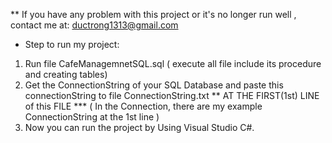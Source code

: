 
** If you have any problem with this project or it's no longer run well , contact me at:
ductrong1313@gmail.com

* Step to run my project:
1. Run file CafeManagemnetSQL.sql ( execute all file include its procedure and creating tables)
2. Get the ConnectionString of your SQL Database and paste this connectionString to file ConnectionString.txt ** AT THE FIRST(1st) LINE of this FILE ***
( In the Connection, there are my example ConnectionString at the 1st line )
3. Now you can run the project by Using Visual Studio C#.
